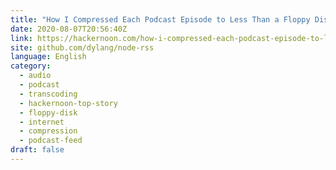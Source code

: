 ```yaml
---
title: "How I Compressed Each Podcast Episode to Less Than a Floppy Disk's 1.44 MB Limit"
date: 2020-08-07T20:56:40Z
link: https://hackernoon.com/how-i-compressed-each-podcast-episode-to-less-than-a-floppy-disks-144-mb-limit-pv493ew8?source=rss&utm_medium=RSS&utm_source=news.12bit.vn
site: github.com/dylang/node-rss
language: English
category:
  - audio
  - podcast
  - transcoding
  - hackernoon-top-story
  - floppy-disk
  - internet
  - compression
  - podcast-feed
draft: false
---
```

